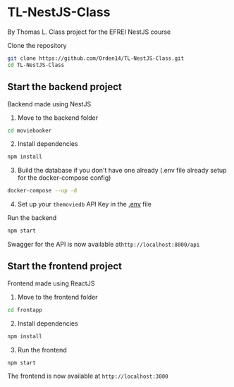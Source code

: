 # TL-NestJS-Class

By Thomas L.
Class project for the EFREI NestJS course

Clone the repository
```bash
git clone https://github.com/Orden14/TL-NestJS-Class.git
cd TL-NestJS-Class
```

## Start the backend project
Backend made using NestJS

1. Move to the backend folder
```bash
cd moviebooker
```

2. Install dependencies
```bash
npm install
```

3. Build the database if you don't have one already (.env file already setup for the docker-compose config)
```bash
docker-compose --up -d
```

4. Set up your `themoviedb` API Key in the [.env](./moviebooker/.env) file

Run the backend
```bash
npm start
```

Swagger for the API is now available at`http://localhost:8000/api`

## Start the frontend project

Frontend made using ReactJS

1. Move to the frontend folder
```bash
cd frontapp
```

2. Install dependencies
```bash
npm install
```

3. Run the frontend
```bash
npm start
```

The frontend is now available at `http://localhost:3000`
